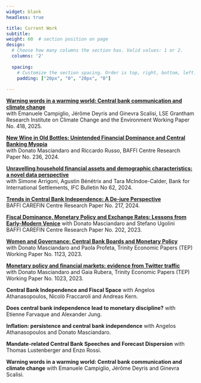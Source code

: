 ```yaml
---
widget: blank
headless: true

title: Current Work
subtitle:
weight: 60  # section position on page
design:
  # Choose how many columns the section has. Valid values: 1 or 2.
  columns: '2'
  
  spacing:
    # Customize the section spacing. Order is top, right, bottom, left.
    padding: ["20px", "0", "20px", "0"]  
  
---
```


**[Warning words in a warming world: Central bank communication and climate change](publication/_cbspeeches)**  
with Emanuele Campiglio, Jérôme Deyris and Ginevra Scalisi, LSE Grantham Research Institute on Climate Change and the Environment Working Paper No. 418, 2025.

**[New Wine in Old Bottles: Unintended Financial Dominance and Central Banking Myopia](https://papers.ssrn.com/sol3/papers.cfm?abstract_id=5053363)**  
with Donato Masciandaro and Riccardo Russo, BAFFI Centre Research Paper No. 236, 2024.

**[Unravelling household financial assets and demographic characteristics: a novel data perspective](publication/_hfcs_shs)**  
with Simone Arrigoni, Agustin Bénétrix and Tara McIndoe-Calder, Bank for International Settlements, IFC Bulletin No 62, 2024.

**[Trends in Central Bank Independence: A De-jure Perspective](publication/_cbi_trends)**  
BAFFI CAREFIN Centre Research Paper No. 217, 2024.

**[Fiscal Dominance, Monetary Policy and Exchange Rates: Lessons from Early-Modern Venice](publication/_venice)**
with Donato Masciandaro and Stefano Ugolini  
BAFFI CAREFIN Centre Research Paper No. 202, 2023.

**[Women and Governance: Central Bank Boards and Monetary Policy](publication/_aler)**  
with Donato Masciandaro and Paola Profeta, Trinity Economic Papers (TEP) Working Paper No. 1123, 2023.

**[Monetary policy and financial markets: evidence from Twitter traffic](publication/_twitter_monpol)**  
with Donato Masciandaro and Gaia Rubera, Trinity Economic Papers (TEP) Working Paper No. 1023, 2023.

**Central Bank Independence and Fiscal Space**
with Angelos Athanasopoulos, Nicolò Fraccaroli and Andreas Kern.

**Does central bank independence lead to monetary discipline?** with Etienne Farvaque and Alexander Jung.

**Inflation: persistence and central bank independence**
with Angelos Athanasopoulos and Donato Masciandaro.

**Mandate-related Central Bank Speeches and Forecast Dispersion**
with Thomas Lustenberger and Enzo Rossi.

**Warning words in a warming world: Central bank communication and climate change**
with Emanuele Campiglio, Jérôme Deyris and Ginevra Scalisi.
